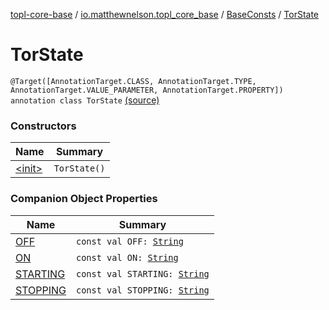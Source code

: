 [topl-core-base](../../../index.md) / [io.matthewnelson.topl_core_base](../../index.md) / [BaseConsts](../index.md) / [TorState](./index.md)

# TorState

`@Target([AnnotationTarget.CLASS, AnnotationTarget.TYPE, AnnotationTarget.VALUE_PARAMETER, AnnotationTarget.PROPERTY]) annotation class TorState` [(source)](https://github.com/05nelsonm/TorOnionProxyLibrary-Android/blob/master/topl-core-base/src/main/java/io/matthewnelson/topl_core_base/BaseConsts.kt#L123)

### Constructors

| Name | Summary |
|---|---|
| [&lt;init&gt;](-init-.md) | `TorState()` |

### Companion Object Properties

| Name | Summary |
|---|---|
| [OFF](-o-f-f.md) | `const val OFF: `[`String`](https://kotlinlang.org/api/latest/jvm/stdlib/kotlin/-string/index.html) |
| [ON](-o-n.md) | `const val ON: `[`String`](https://kotlinlang.org/api/latest/jvm/stdlib/kotlin/-string/index.html) |
| [STARTING](-s-t-a-r-t-i-n-g.md) | `const val STARTING: `[`String`](https://kotlinlang.org/api/latest/jvm/stdlib/kotlin/-string/index.html) |
| [STOPPING](-s-t-o-p-p-i-n-g.md) | `const val STOPPING: `[`String`](https://kotlinlang.org/api/latest/jvm/stdlib/kotlin/-string/index.html) |
